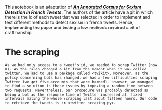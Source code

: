 This notebook is an adaptation of  **[*An Annotated Corpus for Sexism Detection in French Tweets*](https://hal.science/hal-02889035/)**. The authors of the article have a git in which there is the id of each tweet that was selected in order to implement and test different methods to detect sexism in french tweets. Hence, implementing the paper and testing a few methods required a bit of craftmanship. 

# The scraping

    As we had only access to a tweet's id, we needed to scrap Twitter (now X). As the rules changed a bit from the moment when it was called twitter, we had to use a package called <twikit>. Moreover, as the policy concerning bots has changed, we had a few difficulties scraping Twitter (we got five accounts that were banned). However, we managed to find a solution to these issues by imposing a random time between two requests. Nevertheless, our procedure was probably detected as being a bot as the response time of Twitter increased at 'fixed' intervals making the whole scraping last about fifteen hours. Our code to retrieve the tweets is in <twitter_scraping.py>. 